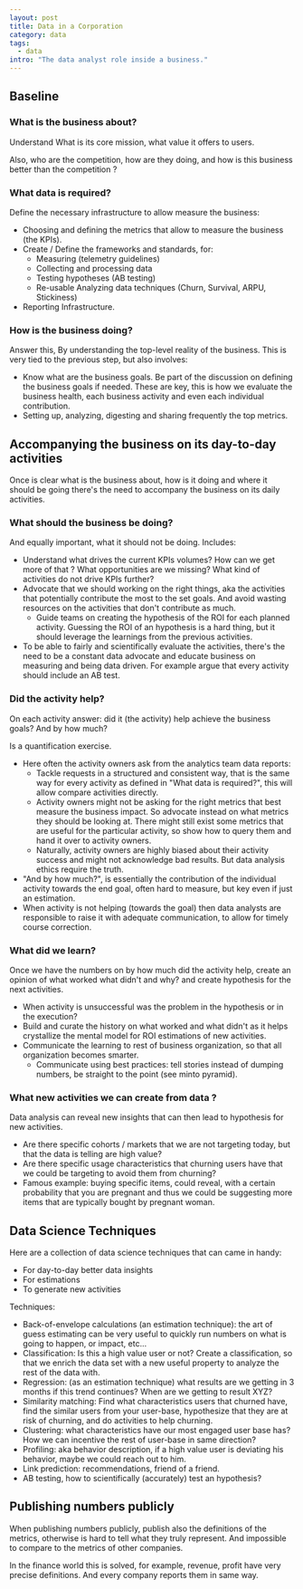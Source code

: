 ```yaml
---
layout: post
title: Data in a Corporation
category: data
tags:
  - data
intro: "The data analyst role inside a business."
---
```


## Baseline


### What is the business about?

Understand What is its core mission, what value it offers to users.

Also, who are the competition, how are they doing, and how is this business better than the competition ?


### What data is required?

Define the necessary infrastructure to allow measure the business:

- Choosing and defining the metrics that allow to measure the business (the KPIs).
- Create / Define the frameworks and standards, for:
   - Measuring (telemetry guidelines)
   - Collecting and processing data
   - Testing hypotheses (AB testing)
   - Re-usable Analyzing data techniques (Churn, Survival, ARPU, Stickiness)
- Reporting Infrastructure.


### How is the business doing?

 Answer this, By understanding the top-level reality of the business. This is very tied to the previous step, but also involves:

- Know what are the business goals. Be part of the discussion on defining the business goals if needed. These are key, this is how we evaluate the business health, each business activity and even each individual contribution.
- Setting up, analyzing, digesting and sharing frequently the top metrics.






## Accompanying the business on its day-to-day activities

Once is clear what is the business about, how is it doing and where it should be going there's the need to accompany the business on its daily activities.

### What should the business be doing?

And equally important, what it should not be doing. Includes:

- Understand what drives the current KPIs volumes? How can we get more of that ? What opportunities are we missing? What kind of activities do not drive KPIs further? 
- Advocate that we should working on the right things, aka the activities that potentially contribute the most to the set goals. And avoid wasting resources on the activities that don't contribute as much. 
  - Guide teams on creating the hypothesis of the ROI for each planned activity. Guessing the ROI of an hypothesis is a hard thing, but it should leverage the learnings from the previous activities.
- To be able to fairly and scientifically evaluate the activities, there's the need to be a constant data advocate and educate business on measuring and being data driven. For example argue that every activity should include an AB test.



### Did the activity help? 

On each activity answer: did it (the activity) help achieve the business goals? And by how much?

Is a quantification exercise.

- Here often the activity owners ask from the analytics team data reports:
  - Tackle requests in a structured and consistent way, that is the same way for every activity as defined in "What data is required?", this will allow compare activities directly.
  - Activity owners might not be asking for the right metrics that best measure the business impact. So advocate instead on what metrics they should be looking at. There might still exist some metrics that are useful for the particular activity, so show how to query them and hand it over to activity owners.
  - Naturally, activity owners are highly biased about their activity success and might not acknowledge bad results. But data analysis ethics require the truth.
- "And by how much?", is essentially the contribution of the individual activity towards the end goal, often hard to measure, but key even if just an estimation.
- When activity is not helping (towards the goal) then data analysts are responsible to raise it with adequate communication, to allow for timely course correction.



### What did we learn?

Once we have the numbers on by how much did the activity help, create an opinion of what worked what didn't and why? and create hypothesis for the next activities.

- When activity is unsuccessful was the problem in the hypothesis or in the execution?
- Build and curate the history on what worked and what didn't as it helps crystallize the mental model for ROI estimations of new activities.
- Communicate the learning to rest of business organization, so that all organization becomes smarter.
  - Communicate using best practices: tell stories instead of dumping numbers, be straight to the point (see minto pyramid).


### What new activities we can create from data ?

Data analysis can reveal new insights that can then lead to hypothesis for new activities.

- Are there specific cohorts / markets that we are not targeting today, but that the data is telling are high value?
- Are there specific usage characteristics that churning users have that we could be targeting to avoid them from churning?
- Famous example: buying specific items, could reveal, with a certain probability that you are pregnant and thus we could be suggesting more items that are typically bought by pregnant woman.




## Data Science Techniques

Here are a collection of data science techniques that can came in handy:

- For day-to-day better data insights
- For estimations
- To generate new activities

Techniques:

- Back-of-envelope calculations (an estimation technique): the art of guess estimating can be very useful to quickly run numbers on what is going to happen, or impact, etc... 
- Classification: Is this a high value user or not? Create a classification, so that we enrich the data set with a new useful property to analyze the rest of the data with.
- Regression: (as an estimation technique) what results are we getting in 3 months if this trend continues? When are we getting to result XYZ?
- Similarity matching: Find what characteristics users that churned have, find the similar users from your user-base, hypothesize that they are at risk of churning, and do activities to help churning.
- Clustering: what characteristics have our most engaged user base has? How we can incentive the rest of user-base in same direction?
- Profiling: aka behavior description, if a high value user is deviating his behavior, maybe we could reach out to him.
- Link prediction: recommendations, friend of a friend.
- AB testing, how to scientifically (accurately) test an hypothesis?






## Publishing numbers publicly

When publishing numbers publicly, publish also the definitions of the metrics, otherwise is hard to tell what they truly represent. And impossible to compare to the metrics of other companies.

In the finance world this is solved, for example, revenue, profit have very precise definitions. And every company reports them in same way.
